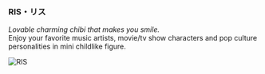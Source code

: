 ### RIS・リス
*Lovable charming chibi that makes you smile.*<br/> 
Enjoy your favorite music artists, movie/tv show characters and pop culture personalities in mini childlike figure.

![RIS](https://pbs.twimg.com/media/Fef5dLCaAAAItKF?format=jpg&name=small)


<!--
**ristwns/ristwns** is a ✨ _special_ ✨ repository because its `README.md` (this file) appears on your GitHub profile.

Here are some ideas to get you started:

- 🔭 I’m currently working on ...
- 🌱 I’m currently learning ...
- 👯 I’m looking to collaborate on ...
- 🤔 I’m looking for help with ...
- 💬 Ask me about ...
- 📫 How to reach me: ...
- 😄 Pronouns: ...
- ⚡ Fun fact: ...
-->

